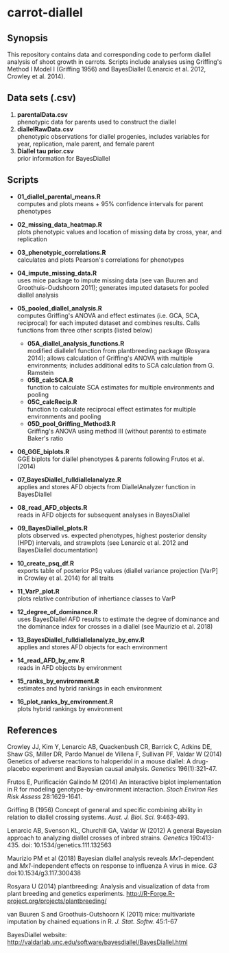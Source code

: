 # carrot-diallel

## Synopsis

This repository contains data and corresponding code to perform diallel analysis of shoot growth in carrots. Scripts include analyses using
Griffing's Method I Model I (Griffing 1956) and BayesDiallel (Lenarcic et al. 2012, Crowley et al. 2014). 

## Data sets (.csv)
1. **parentalData.csv**  
phenotypic data for parents used to construct the diallel  
2. **diallelRawData.csv**  
phenotypic observations for diallel progenies, includes variables for year, replication, male parent, and female parent  
3. **Diallel tau prior.csv**  
prior information for BayesDiallel

## Scripts

* **01_diallel_parental_means.R**  
computes and plots means + 95% confidence intervals for parent phenotypes  

* **02_missing_data_heatmap.R**  
plots phenotypic values and location of missing data by cross, year, and replication  

* **03_phenotypic_correlations.R**  
calculates and plots Pearson's correlations for phenotypes  

* **04_impute_missing_data.R**  
uses mice package to impute missing data (see van Buuren and Groothuis-Oudshoorn 2011); generates imputed datasets for pooled diallel analysis  

* **05_pooled_diallel_analysis.R**  
computes Griffing's ANOVA and effect estimates (i.e. GCA, SCA, reciprocal) for each imputed dataset and combines results. 
Calls functions from three other scripts (listed below)  
     - **05A_diallel_analysis_functions.R**   
      modified diallele1 function from plantbreeding package (Rosyara 2014); 
      allows calculation of Griffing's ANOVA with multiple environments; includes additional edits to 
      SCA calculation from G. Ramstein  
     - **05B_calcSCA.R**  
      function to calculate SCA estimates for multiple environments and pooling  
     - **05C_calcRecip.R**  
      function to calculate reciprocal effect estimates for multiple environments and pooling  
     - **05D_pool_Griffing_Method3.R**  
      Griffing's ANOVA using method III (without parents) to estimate Baker's ratio

* **06_GGE_biplots.R**  
GGE biplots for diallel phenotypes & parents following Frutos et al. (2014) 

* **07_BayesDiallel_fulldiallelanalyze.R**  
applies and stores AFD objects from DiallelAnalyzer function in BayesDiallel  

* **08_read_AFD_objects.R**  
reads in AFD objects for subsequent analyses in BayesDiallel  

* **09_BayesDiallel_plots.R**  
plots observed vs. expected phenotypes, highest posterior density (HPD) intervals, and strawplots 
(see Lenarcic et al. 2012 and BayesDiallel documentation)   

* **10_create_psq_df.R**  
exports table of posterior PSq values (diallel variance projection [VarP] in Crowley et al. 2014) 
for all traits  

* **11_VarP_plot.R**  
plots relative contribution of inhertiance classes to VarP  

* **12_degree_of_dominance.R**  
uses BayesDiallel AFD results to estimate the degree of dominance and the dominance index for crosses in a diallel (see Maurizio et al. 2018)  

* **13_BayesDiallel_fulldiallelanalyze_by_env.R**  
applies and stores AFD objects for each environment  

* **14_read_AFD_by_env.R**  
reads in AFD objects by environment

* **15_ranks_by_environment.R**  
estimates and hybrid rankings in each environment

* **16_plot_ranks_by_environment.R**  
plots hybrid rankings by environment


## References
Crowley JJ, Kim Y, Lenarcic AB, Quackenbush CR, Barrick C, Adkins DE, Shaw GS, Miller DR, Pardo Manuel de Villena F, Sullivan PF, 
Valdar W (2014) Genetics of adverse reactions to haloperidol in a mouse diallel: A drug-placebo experiment and Bayesian causal analysis. 
*Genetics* 196(1):321-47.  

Frutos E, Purificación Galindo M (2014) An interactive biplot implementation in R for modeling genotype-by-environment interaction. *Stoch Environ Res Risk Assess* 28:1629-1641.

Griffing B (1956) Concept of general and specific combining ability in relation to diallel crossing systems. *Aust. J. Biol. Sci.* 9:463-493.   

Lenarcic AB, Svenson KL, Churchill GA, Valdar W (2012) A general Bayesian approach to analyzing diallel crosses of inbred strains. 
*Genetics* 190:413-435. doi: 10.1534/genetics.111.132563   

Maurizio PM et al (2018) Bayesian diallel analysis reveals _Mx1_-dependent and _Mx1_-independent effects on response to influenza A virus in mice. *G3* doi:10.1534/g3.117.300438

Rosyara U (2014) plantbreeding: Analysis and visualization of data from plant breeding and genetics experiments. 
http://R-Forge.R-project.org/projects/plantbreeding/   

van Buuren S and Groothuis-Outshoorn K (2011) mice: multivariate imputation by chained equations in R. *J. Stat. Softw.* 45:1-67  

BayesDiallel website: http://valdarlab.unc.edu/software/bayesdiallel/BayesDiallel.html

